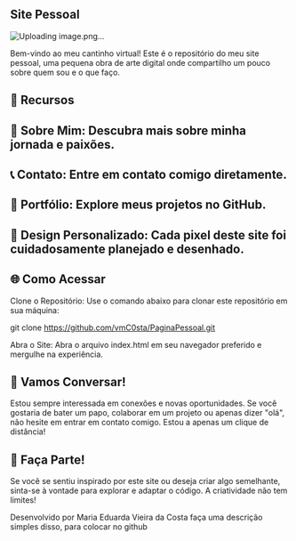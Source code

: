 ## Site Pessoal

![Uploading image.png…]()

Bem-vindo ao meu cantinho virtual! Este é o repositório do meu site pessoal, uma pequena obra de arte digital onde compartilho um pouco sobre quem sou e o que faço.

## 🌟 Recursos
## 💼 Sobre Mim: Descubra mais sobre minha jornada e paixões.
## 📞 Contato: Entre em contato comigo diretamente.
## 🚀 Portfólio: Explore meus projetos no GitHub.
## 🎨 Design Personalizado: Cada pixel deste site foi cuidadosamente planejado e desenhado.
## 🌐 Como Acessar

Clone o Repositório: Use o comando abaixo para clonar este repositório em sua máquina:

git clone https://github.com/vmC0sta/PaginaPessoal.git

Abra o Site: Abra o arquivo index.html em seu navegador preferido e mergulhe na experiência.

## 📧 Vamos Conversar!
Estou sempre interessada em conexões e novas oportunidades. Se você gostaria de bater um papo, colaborar em um projeto ou apenas dizer "olá", não hesite em entrar em contato comigo. Estou a apenas um clique de distância!

## 🚀 Faça Parte!
Se você se sentiu inspirado por este site ou deseja criar algo semelhante, sinta-se à vontade para explorar e adaptar o código. A criatividade não tem limites!

Desenvolvido por Maria Eduarda Vieira da Costa faça uma descrição simples disso, para colocar no github
